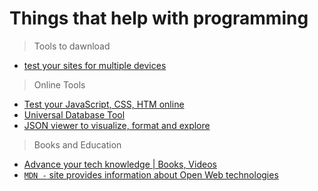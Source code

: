 # Things that help with programming

>Tools to dawnload

- [test your sites for multiple devices](https://responsively.app/)

>Online Tools

- [Test your JavaScript, CSS, HTM online](https://jsfiddle.net/)
- [Universal Database Tool](https://dbeaver.io/)
- [JSON viewer to visualize, format and explore](https://jsoncrack.com/)

>Books and Education

- [Advance your tech knowledge | Books, Videos](https://www.packtpub.com/en-us)
- [`MDN -` site provides information about Open Web technologies](https://developer.mozilla.org/en-US/)
